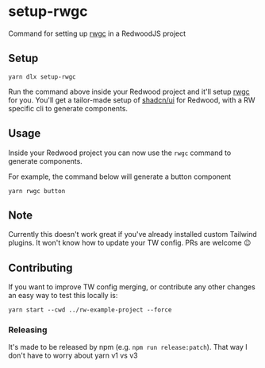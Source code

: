 setup-rwgc
==========

Command for setting up [rwgc](https://github.com/Tobbe/rwgc) in a RedwoodJS project

Setup
-----

```
yarn dlx setup-rwgc
```

Run the command above inside your Redwood project and it'll setup [rwgc](https://github.com/Tobbe/rwgc) for you.
You'll get a tailor-made setup of [shadcn/ui](https://ui.shadcn.com) for Redwood, with a RW specific cli to generate components.

Usage
-----

Inside your Redwood project you can now use the `rwgc` command to generate components.

For example, the command below will generate a button component

```
yarn rwgc button
```

Note
----

Currently this doesn't work great if you've already installed custom Tailwind plugins. It won't know how to update your TW config. PRs are welcome 😉

Contributing
------------

If you want to improve TW config merging, or contribute any other changes an easy way to test this locally is:
```
yarn start --cwd ../rw-example-project --force
```

### Releasing

It's made to be released by npm (e.g. `npm run release:patch`). That way I don't have to worry about yarn v1 vs v3
